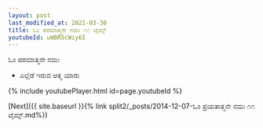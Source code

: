 ```yaml
---
layout: post
last_modified_at: 2021-03-30
title: ಓಂ ಪರಮಾತ್ಮನೇ ನಮಃ ೧೧ ಟೈಮ್ಸ್
youtubeId: uWBR5cWiy6I
---
```

 
 
 ಓಂ ಪರಮಾತ್ಮನೇ ನಮಃ  
 
 -  ಎಲ್ಲೆಡೆ ಇರುವ ಆತ್ಮ ಯಾರು 
 
  
 
  
 
 
 
 
 
 


{% include youtubePlayer.html id=page.youtubeId %}
 
[Next]({{ site.baseurl }}{% link  split2/_posts/2014-12-07-ಓಂ ಪ್ರಯತಾತ್ಮನೇ ನಮಃ ೧೧ ಟೈಮ್ಸ್.md%})
 
